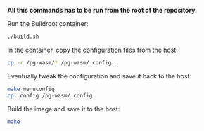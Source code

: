 **All this commands has to be run from the root of the repository.**

Run the Buildroot container:

```bash
./build.sh
```

In the container, copy the configuration files from the host:

```bash
cp -r /pg-wasm/* /pg-wasm/.config .
```

Eventually tweak the configuration and save it back to the host:

```bash
make menuconfig
cp .config /pg-wasm/.config
```

Build the image and save it to the host:

```bash
make
```